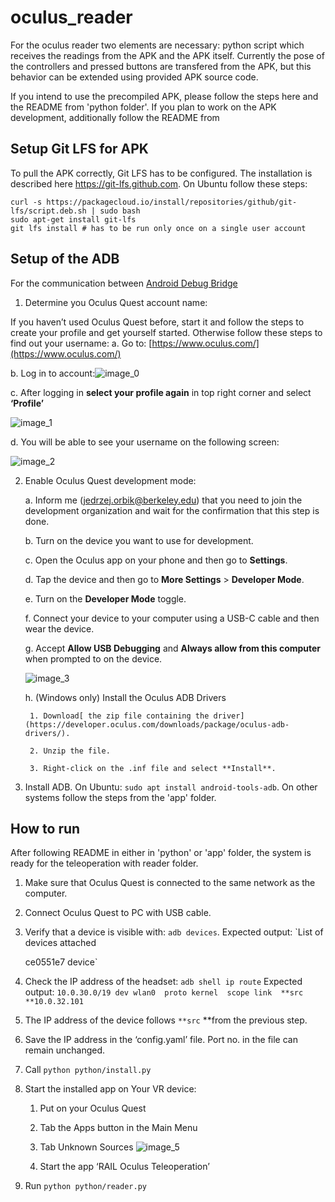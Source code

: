 # oculus_reader

For the oculus reader two elements are necessary: python script which receives the readings from the APK and the APK itself. Currently the pose of the controllers and pressed buttons are transfered from the APK, but this behavior can be extended using provided APK source code.

If you intend to use the precompiled APK, please follow the steps here and the README from 'python folder'. If you plan to work on the APK development, additionally follow the README from 

## Setup Git LFS for APK

To pull the APK correctly, Git LFS has to be configured. The installation is described here https://git-lfs.github.com. On Ubuntu follow these steps:
```
curl -s https://packagecloud.io/install/repositories/github/git-lfs/script.deb.sh | sudo bash
sudo apt-get install git-lfs
git lfs install # has to be run only once on a single user account
```

## Setup of the ADB

For the communication between  [Android Debug Bridge](https://developer.android.com/studio/command-line/adb) 

1. Determine you Oculus Quest account name:

If you haven’t used Oculus Quest before, start it and follow the steps to create your profile and get yourself started. Otherwise follow these steps to find out your username:
a. Go to: [https://www.oculus.com/](https://www.oculus.com/) 

b. Log in to account:![image_0](https://user-images.githubusercontent.com/14967831/104061442-e32c4280-51f8-11eb-95d9-6f7fe7a55fbe.png)

c. After logging in **select your profile again** in top right corner and select **‘Profile’**

![image_1](https://user-images.githubusercontent.com/14967831/104061496-00f9a780-51f9-11eb-8632-2ad453480bc2.png)

d. You will be able to see your username on the following screen:

![image_2](https://user-images.githubusercontent.com/14967831/104061501-01923e00-51f9-11eb-80a2-53e90efd2f34.png)

2. Enable Oculus Quest development mode:

    a. Inform me ([jedrzej.orbik@berkeley.edu](mailto:jedrzej.orbik@berkeley.edu)) that you need to join the development organization and wait for the confirmation that this step is done.

    b. Turn on the device you want to use for development.

    c. Open the Oculus app on your phone and then go to **Settings**.

    d. Tap the device and then go to **More Settings** > **Developer Mode**.

    e. Turn on the **Developer Mode** toggle.

    f. Connect your device to your computer using a USB-C cable and then wear the device.

    g. Accept **Allow USB Debugging** and **Always allow from this computer** when prompted to on the device.
    
   ![image_3](https://user-images.githubusercontent.com/14967831/104061507-048d2e80-51f9-11eb-8327-7917f6a1ab60.png)

    h. (Windows only) Install the Oculus ADB Drivers

        1. Download[ the zip file containing the driver](https://developer.oculus.com/downloads/package/oculus-adb-drivers/).

        2. Unzip the file.

        3. Right-click on the .inf file and select **Install**.

3. Install ADB. On Ubuntu: `sudo apt install android-tools-adb`. On other systems follow the steps from the 'app' folder.

## How to run

After following README in either in 'python' or 'app' folder, the system is ready for the teleoperation with reader folder.

1. Make sure that Oculus Quest is connected to the same network as the computer.
2. Connect Oculus Quest to PC with USB cable.
3. Verify that a device is visible with: `adb devices`. Expected output:
`List of devices attached

    ce0551e7                device`

4. Check the IP address of the headset:
`adb shell ip route`
Expected output:
`10.0.30.0/19 dev wlan0  proto kernel  scope link  **src **10.0.32.101`

5. The IP address of the device follows `**src` **from the previous step.

6. Save the IP address in the ‘config.yaml’ file. Port no. in the file can remain unchanged.

7. Call `python python/install.py`

8. Start the installed app on Your VR device:

    1. Put on your Oculus Quest

    2. Tab the Apps button in the Main Menu

    3. Tab Unknown Sources
![image_5](https://user-images.githubusercontent.com/14967831/104061509-0525c500-51f9-11eb-98d8-1470dfd1eaa4.jpg)

    4. Start the app ‘RAIL Oculus Teleoperation’

9. Run `python python/reader.py`

